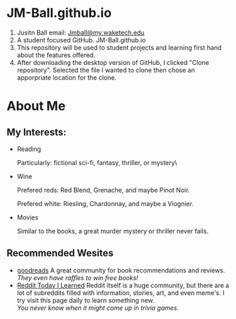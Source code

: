 # JM-Ball.github.io
1. Jusitn Ball email: Jmball@my.waketech.edu
2. A student focused GitHub. JM-Ball.github.io
3. This repository will be used to student projects and learning first hand about the features offered. 
4. After downloading the desktop version of GitHub, I clicked "Clone  repository". Selected the file I wanted to clone
then chose an apporpriate location for the clone.

# **About Me**

## My Interests:
* Reading
  
     Particularly: fictional sci-fi, fantasy, thriller, or mystery\
  
* Wine
  
     Prefered reds: Red Blend, Grenache, and maybe Pinot Noir.
  
     Prefered white: Riesling, Chardonnay, and maybe a Viognier.
* Movies
  
     Similar to the books, a great murder mystery or thriller never fails.

## Recommended Wesites
- [goodreads](https://www.goodreads.com/) A great community for book recommendations and reviews.  
  _They even have raffles to win free books!_
- [Reddit Today I Learned](https://www.reddit.com/r/todayilearned/) Reddit itself is a huge community, but there are a lot
  of subreddits filled with information, stories, art, and even meme's. I try visit this page daily to learn something new.  
  _You never know when it might come up in trivia games._
